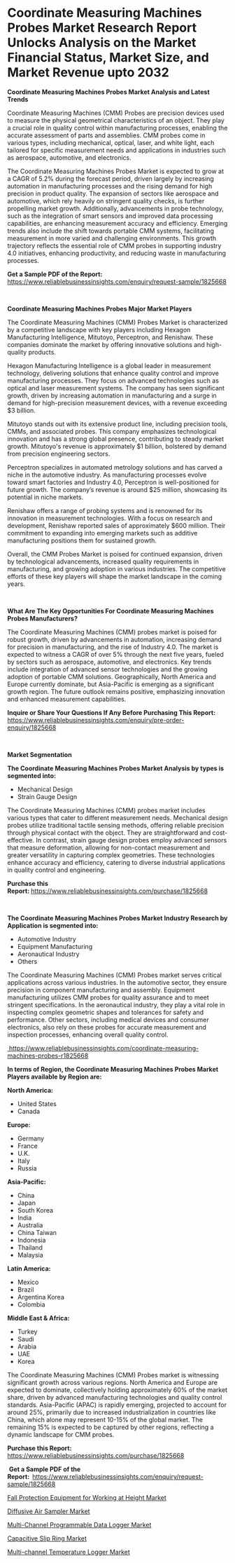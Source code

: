 <p><h1>Coordinate Measuring Machines Probes Market Research Report Unlocks Analysis on the Market Financial Status, Market Size, and Market Revenue upto 2032</h1></p><p><strong>Coordinate Measuring Machines Probes Market Analysis and Latest Trends</strong></p>
<p><p>Coordinate Measuring Machines (CMM) Probes are precision devices used to measure the physical geometrical characteristics of an object. They play a crucial role in quality control within manufacturing processes, enabling the accurate assessment of parts and assemblies. CMM probes come in various types, including mechanical, optical, laser, and white light, each tailored for specific measurement needs and applications in industries such as aerospace, automotive, and electronics.</p><p>The Coordinate Measuring Machines Probes Market is expected to grow at a CAGR of 5.2% during the forecast period, driven largely by increasing automation in manufacturing processes and the rising demand for high precision in product quality. The expansion of sectors like aerospace and automotive, which rely heavily on stringent quality checks, is further propelling market growth. Additionally, advancements in probe technology, such as the integration of smart sensors and improved data processing capabilities, are enhancing measurement accuracy and efficiency. Emerging trends also include the shift towards portable CMM systems, facilitating measurement in more varied and challenging environments. This growth trajectory reflects the essential role of CMM probes in supporting industry 4.0 initiatives, enhancing productivity, and reducing waste in manufacturing processes.</p></p>
<p><strong>Get a Sample PDF of the Report:&nbsp;</strong> <a href="https://www.reliablebusinessinsights.com/enquiry/request-sample/1825668?utm_campaign=2738&utm_medium=2&utm_source=Github&utm_content=ia&utm_term=12042025&utm_id=coordinate-measuring-machines-probes">https://www.reliablebusinessinsights.com/enquiry/request-sample/1825668</a></p>
<p>&nbsp;</p>
<p><strong>Coordinate Measuring Machines Probes Major Market Players</strong></p>
<p><p>The Coordinate Measuring Machines (CMM) Probes Market is characterized by a competitive landscape with key players including Hexagon Manufacturing Intelligence, Mitutoyo, Perceptron, and Renishaw. These companies dominate the market by offering innovative solutions and high-quality products.</p><p>Hexagon Manufacturing Intelligence is a global leader in measurement technology, delivering solutions that enhance quality control and improve manufacturing processes. They focus on advanced technologies such as optical and laser measurement systems. The company has seen significant growth, driven by increasing automation in manufacturing and a surge in demand for high-precision measurement devices, with a revenue exceeding $3 billion.</p><p>Mitutoyo stands out with its extensive product line, including precision tools, CMMs, and associated probes. This company emphasizes technological innovation and has a strong global presence, contributing to steady market growth. Mitutoyo's revenue is approximately $1 billion, bolstered by demand from precision engineering sectors.</p><p>Perceptron specializes in automated metrology solutions and has carved a niche in the automotive industry. As manufacturing processes evolve toward smart factories and Industry 4.0, Perceptron is well-positioned for future growth. The company’s revenue is around $25 million, showcasing its potential in niche markets.</p><p>Renishaw offers a range of probing systems and is renowned for its innovation in measurement technologies. With a focus on research and development, Renishaw reported sales of approximately $600 million. Their commitment to expanding into emerging markets such as additive manufacturing positions them for sustained growth.</p><p>Overall, the CMM Probes Market is poised for continued expansion, driven by technological advancements, increased quality requirements in manufacturing, and growing adoption in various industries. The competitive efforts of these key players will shape the market landscape in the coming years.</p></p>
<p>&nbsp;</p>
<p><strong>What Are The Key Opportunities For Coordinate Measuring Machines Probes Manufacturers?</strong></p>
<p><p>The Coordinate Measuring Machines (CMM) probes market is poised for robust growth, driven by advancements in automation, increasing demand for precision in manufacturing, and the rise of Industry 4.0. The market is expected to witness a CAGR of over 5% through the next five years, fueled by sectors such as aerospace, automotive, and electronics. Key trends include integration of advanced sensor technologies and the growing adoption of portable CMM solutions. Geographically, North America and Europe currently dominate, but Asia-Pacific is emerging as a significant growth region. The future outlook remains positive, emphasizing innovation and enhanced measurement capabilities.</p></p>
<p><strong>Inquire or Share Your Questions If Any Before Purchasing This Report:</strong> <a href="https://www.reliablebusinessinsights.com/enquiry/pre-order-enquiry/1825668?utm_campaign=2738&utm_medium=2&utm_source=Github&utm_content=ia&utm_term=12042025&utm_id=coordinate-measuring-machines-probes">https://www.reliablebusinessinsights.com/enquiry/pre-order-enquiry/1825668</a></p>
<p>&nbsp;</p>
<p><strong>Market Segmentation</strong></p>
<p><strong>The Coordinate Measuring Machines Probes Market Analysis by types is segmented into:</strong></p>
<p><ul><li>Mechanical Design</li><li>Strain Gauge Design</li></ul></p>
<p><p>The Coordinate Measuring Machines (CMM) probes market includes various types that cater to different measurement needs. Mechanical design probes utilize traditional tactile sensing methods, offering reliable precision through physical contact with the object. They are straightforward and cost-effective. In contrast, strain gauge design probes employ advanced sensors that measure deformation, allowing for non-contact measurement and greater versatility in capturing complex geometries. These technologies enhance accuracy and efficiency, catering to diverse industrial applications in quality control and engineering.</p></p>
<p><strong>Purchase this Report:&nbsp;</strong><a href="https://www.reliablebusinessinsights.com/purchase/1825668?utm_campaign=2738&utm_medium=2&utm_source=Github&utm_content=ia&utm_term=12042025&utm_id=coordinate-measuring-machines-probes">https://www.reliablebusinessinsights.com/purchase/1825668</a></p>
<p>&nbsp;</p>
<p><strong>The Coordinate Measuring Machines Probes Market Industry Research by Application is segmented into:</strong></p>
<p><ul><li>Automotive Industry</li><li>Equipment Manufacturing</li><li>Aeronautical Industry</li><li>Others</li></ul></p>
<p><p>The Coordinate Measuring Machines (CMM) Probes market serves critical applications across various industries. In the automotive sector, they ensure precision in component manufacturing and assembly. Equipment manufacturing utilizes CMM probes for quality assurance and to meet stringent specifications. In the aeronautical industry, they play a vital role in inspecting complex geometric shapes and tolerances for safety and performance. Other sectors, including medical devices and consumer electronics, also rely on these probes for accurate measurement and inspection processes, enhancing overall quality control.</p></p>
<p><a href="https://www.reliablebusinessinsights.com/coordinate-measuring-machines-probes-r1825668?utm_campaign=2738&utm_medium=2&utm_source=Github&utm_content=ia&utm_term=12042025&utm_id=coordinate-measuring-machines-probes">&nbsp;https://www.reliablebusinessinsights.com/coordinate-measuring-machines-probes-r1825668</a></p>
<p><strong>In terms of Region, the Coordinate Measuring Machines Probes Market Players available by Region are:</strong></p>
<p>
    <p> <strong> North America: </strong>
        <ul>
            <li>United States</li>
            <li>Canada</li>
        </ul>
        </p> 
    <p> <strong> Europe: </strong>
        <ul>
            <li>Germany</li>
            <li>France</li>
            <li>U.K.</li>
            <li>Italy</li>
            <li>Russia</li>
        </ul>
        </p> 
    <p> <strong> Asia-Pacific: </strong>
        <ul>
            <li>China</li>
            <li>Japan</li>
            <li>South Korea</li>
            <li>India</li>
            <li>Australia</li>
            <li>China Taiwan</li>
            <li>Indonesia</li>
            <li>Thailand</li>
            <li>Malaysia</li>
        </ul>
        </p> 
    <p> <strong> Latin America: </strong>
        <ul>
            <li>Mexico</li>
            <li>Brazil</li>
            <li>Argentina Korea</li>
            <li>Colombia</li>
        </ul>
        </p> 
    <p> <strong> Middle East & Africa: </strong>
        <ul>
            <li>Turkey</li>
            <li>Saudi</li>
            <li>Arabia</li>
            <li>UAE</li>
            <li>Korea</li>
        </ul>
    </p>
    </p>
<p><p>The Coordinate Measuring Machines (CMM) Probes market is witnessing significant growth across various regions. North America and Europe are expected to dominate, collectively holding approximately 60% of the market share, driven by advanced manufacturing technologies and quality control standards. Asia-Pacific (APAC) is rapidly emerging, projected to account for around 25%, primarily due to increased industrialization in countries like China, which alone may represent 10-15% of the global market. The remaining 15% is expected to be captured by other regions, reflecting a dynamic landscape for CMM probes.</p></p>
<p><strong>Purchase this Report: </strong><a href="https://www.reliablebusinessinsights.com/purchase/1825668?utm_campaign=2738&utm_medium=2&utm_source=Github&utm_content=ia&utm_term=12042025&utm_id=coordinate-measuring-machines-probes">https://www.reliablebusinessinsights.com/purchase/1825668</a></p>
<p>&nbsp;<strong>Get a Sample PDF of the Report:&nbsp;&nbsp;</strong><a href="https://www.reliablebusinessinsights.com/enquiry/request-sample/1825668?utm_campaign=2738&utm_medium=2&utm_source=Github&utm_content=ia&utm_term=12042025&utm_id=coordinate-measuring-machines-probes">https://www.reliablebusinessinsights.com/enquiry/request-sample/1825668</a></p>
<p><strong></strong></p>
<p><p><a href="https://github.com/mafuzakirju/Market-Research-Report-List-1/blob/main/fall-protection-equipment-for-working-at-height-market.md?utm_campaign=2738&utm_medium=2&utm_source=Github&utm_content=ia&utm_term=12042025&utm_id=coordinate-measuring-machines-probes">Fall Protection Equipment for Working at Height Market</a></p><p><a href="https://github.com/Mayankdeswa/Market-Research-Report-List-1/blob/main/diffusive-air-sampler-market.md?utm_campaign=2738&utm_medium=2&utm_source=Github&utm_content=ia&utm_term=12042025&utm_id=coordinate-measuring-machines-probes">Diffusive Air Sampler Market</a></p><p><a href="https://github.com/izetajhazuga/Market-Research-Report-List-1/blob/main/multi-channel-programmable-data-logger-market.md?utm_campaign=2738&utm_medium=2&utm_source=Github&utm_content=ia&utm_term=12042025&utm_id=coordinate-measuring-machines-probes">Multi-Channel Programmable Data Logger Market</a></p><p><a href="https://github.com/gackesaizaze/Market-Research-Report-List-1/blob/main/capacitive-slip-ring-market.md?utm_campaign=2738&utm_medium=2&utm_source=Github&utm_content=ia&utm_term=12042025&utm_id=coordinate-measuring-machines-probes">Capacitive Slip Ring Market</a></p><p><a href="https://github.com/keolalelekr8/Market-Research-Report-List-1/blob/main/multi-channel-temperature-logger-market.md?utm_campaign=2738&utm_medium=2&utm_source=Github&utm_content=ia&utm_term=12042025&utm_id=coordinate-measuring-machines-probes">Multi-channel Temperature Logger Market</a></p></p>